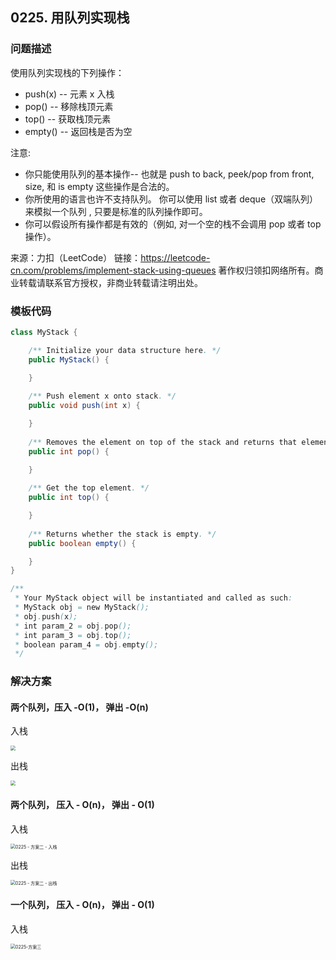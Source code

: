 <script src="https://cdn.bootcss.com/mathjax/2.7.7/MathJax.js?config=TeX-AMS-MML_HTMLorMML"></script>

## 0225. 用队列实现栈

### 问题描述

使用队列实现栈的下列操作：

* push(x) -- 元素 x 入栈
* pop() -- 移除栈顶元素
* top() -- 获取栈顶元素
* empty() -- 返回栈是否为空

注意:

* 你只能使用队列的基本操作-- 也就是 push to back, peek/pop from front, size, 和 is empty 这些操作是合法的。
* 你所使用的语言也许不支持队列。 你可以使用 list 或者 deque（双端队列）来模拟一个队列 , 只要是标准的队列操作即可。
* 你可以假设所有操作都是有效的（例如, 对一个空的栈不会调用 pop 或者 top 操作）。

来源：力扣（LeetCode）
链接：https://leetcode-cn.com/problems/implement-stack-using-queues
著作权归领扣网络所有。商业转载请联系官方授权，非商业转载请注明出处。

### 模板代码

``` java
class MyStack {

    /** Initialize your data structure here. */
    public MyStack() {

    }
    
    /** Push element x onto stack. */
    public void push(int x) {

    }
    
    /** Removes the element on top of the stack and returns that element. */
    public int pop() {

    }
    
    /** Get the top element. */
    public int top() {

    }
    
    /** Returns whether the stack is empty. */
    public boolean empty() {

    }
}

/**
 * Your MyStack object will be instantiated and called as such:
 * MyStack obj = new MyStack();
 * obj.push(x);
 * int param_2 = obj.pop();
 * int param_3 = obj.top();
 * boolean param_4 = obj.empty();
 */
```

### 解决方案

#### 两个队列，压入 -O(1)， 弹出 -O(n)

  入栈

  <img src="https://pic.leetcode-cn.com/73b3988402ba76f30372520cd8a3dd77afd4f2bf54020966f4b8975708e84dc9-file_1561370741978" style="zoom: 50%;" />

  出栈

 <img src="https://pic.leetcode-cn.com/558b9e9258a8ba35c6456ea714d05f55d35da3c3306bef8fa47099093a3ab5b7-file_1561370741978" style="zoom:50%;" />

#### 两个队列， 压入 - O(n)， 弹出 - O(1)

  入栈

  <img src="https://pic.leetcode-cn.com/1acd10c255534e86719cf83b07f294c76967687c52db3ec44367d0cb7c45483e-file_1561370741978" alt="0225 - 方案二 - 入栈" style="zoom:50%;" />

  出栈

  <img src="https://pic.leetcode-cn.com/fc27d76b78bbe094f6912a0aa56dee5f8e618a4f04834ab043eb39ecb2e0cc93-file_1561370741978" alt="0225 - 方案二 - 出栈" style="zoom:50%;" />

#### 一个队列， 压入 - O(n)， 弹出 - O(1)

  入栈

  <img src="https://pic.leetcode-cn.com/69e61df7e86fc04ffcf6a37a5a502e40f4a651d69542e7829282b4c2013164b4-image.png" alt="0225-方案三" style="zoom:50%;" />
